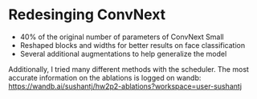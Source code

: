 # Redesinging ConvNext

- 40% of the original number of parameters of ConvNext Small
- Reshaped blocks and widths for better results on face classification
- Several additional augmentations to help generalize the model

Additionally, I tried many different methods with the scheduler. The most accurate information
on the ablations is logged on wandb: https://wandb.ai/sushantj/hw2p2-ablations?workspace=user-sushantj
